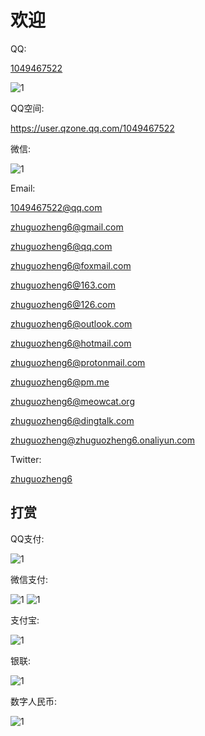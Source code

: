 # 欢迎


QQ:

<a href="tencent://message/?uin=1049467522">1049467522</a>

<img src="/qq.jpg" alt="1" />


QQ空间:

<a href="https://user.qzone.qq.com/1049467522">https://user.qzone.qq.com/1049467522</a>

微信:

<img src="/wechat.jpg" alt="1" />

Email: 

<a href="mailto:1049467522@qq.com">1049467522@qq.com</a>  

<a href="mailto:zhuguozheng6@gmail.com">zhuguozheng6@gmail.com</a>  

<a href="mailto:zhuguozheng6@qq.com">zhuguozheng6@qq.com</a> 

<a href="mailto:zhuguozheng6@foxmail.com">zhuguozheng6@foxmail.com</a> 

<a href="mailto:zhuguozheng6@163.com">zhuguozheng6@163.com</a>

<a href="mailto:zhuguozheng6@126.com">zhuguozheng6@126.com</a>

<a href="mailto:zhuguozheng6@outlook.com">zhuguozheng6@outlook.com</a>  

<a href="mailto:zhuguozheng6@hotmail.com">zhuguozheng6@hotmail.com</a>

<a href="mailto:zhuguozheng6@protonmail.com">zhuguozheng6@protonmail.com</a>

<a href="mailto:zhuguozheng6@pm.me">zhuguozheng6@pm.me</a>

<a href="mailto:zhuguozheng6@meowcat.org">zhuguozheng6@meowcat.org</a>

<a href="mailto:zhuguozheng6@dingtalk.com">zhuguozheng6@dingtalk.com</a>

<a href="mailto:zhuguozheng@zhuguozheng6.onaliyun.com">zhuguozheng@zhuguozheng6.onaliyun.com</a>



Twitter:

<a href="https://twitter.com/zhuguozheng6">zhuguozheng6</a>


## 打赏

QQ支付:

<img src="/qqpay.png" alt="1" />

微信支付:

<img src="/wechatpay.png" alt="1" />
<img src="/wechatdonate.png" alt="1" />

支付宝:

<img src="/zhifubao.jpg" alt="1" />

银联:

<img src="/yinlian.jpg" alt="1" />

数字人民币:

<img src="/digitalRMB.jpg" alt="1" />
